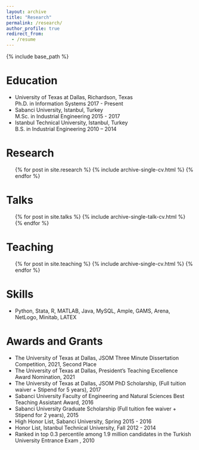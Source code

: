 ```yaml
---
layout: archive
title: "Research"
permalink: /research/
author_profile: true
redirect_from:
  - /resume
---
```


{% include base_path %}

Education
======
* University of Texas at Dallas, Richardson, Texas <br> Ph.D. in Information Systems 2017 - Present
* Sabanci University, Istanbul, Turkey <br> M.Sc. in Industrial Engineering 2015 - 2017
* Istanbul Technical University, Istanbul, Turkey <br> B.S. in Industrial Engineering 2010 – 2014

Research
======
  <ul>{% for post in site.research %}
    {% include archive-single-cv.html %}
  {% endfor %}</ul>
  
Talks
======
  <ul>{% for post in site.talks %}
    {% include archive-single-talk-cv.html %}
  {% endfor %}</ul>
  
Teaching
======
  <ul>{% for post in site.teaching %}
    {% include archive-single-cv.html %}
  {% endfor %}</ul>
 
Skills
======
* Python, Stata, R, MATLAB, Java, MySQL, Ample, GAMS, Arena, NetLogo, Minitab, LATEX
  
Awards and Grants
======
* The University of Texas at Dallas, JSOM Three Minute Dissertation Competition, 2021, Second Place
* The University of Texas at Dallas, President’s Teaching Excellence Award Nomination, 2021
* The University of Texas at Dallas, JSOM PhD Scholarship, (Full tuition waiver + Stipend for 5 years), 2017 
* Sabanci University Faculty of Engineering and Natural Sciences Best Teaching Assistant Award, 2016
* Sabanci University Graduate Scholarship (Full tuition fee waiver + Stipend for 2 years), 2015
* High Honor List, Sabanci University, Spring 2015 - 2016
* Honor List, Istanbul Technical University, Fall 2012 - 2014 
* Ranked in top 0.3 percentile among 1.9 million candidates in the Turkish University Entrance Exam , 2010
